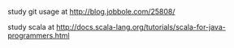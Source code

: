 study git usage at http://blog.jobbole.com/25808/

study scala at http://docs.scala-lang.org/tutorials/scala-for-java-programmers.html
